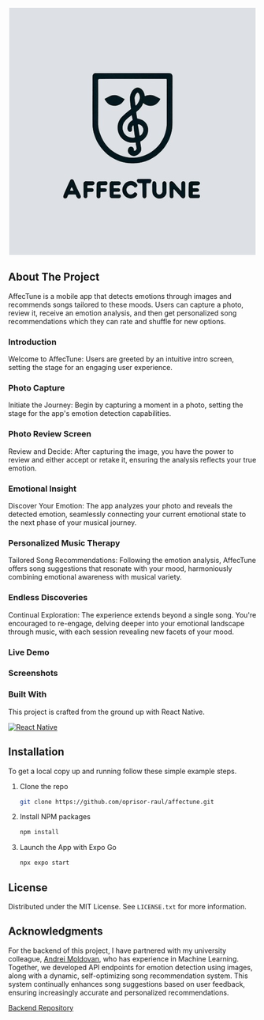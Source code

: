 <!-- PROJECT LOGO -->
<br />
<div align="center" padding: 10px;">
  <a href="https://github.com/oprisor-raul/affectune">
    <img src="https://github.com/oprisor-raul/affectune/blob/main/assets/logo-with-background.jpg" alt="Project Logo">
  </a>
</div>

<!-- ABOUT THE PROJECT -->
## About The Project

AffecTune is a mobile app that detects emotions through images and recommends songs tailored to these moods.
Users can capture a photo, review it, receive an emotion analysis, and then get personalized song recommendations which they can rate and shuffle for new options.

### Introduction 
  Welcome to AffecTune: Users are greeted by an intuitive intro screen, setting the stage for an engaging user experience.
### Photo Capture 
  Initiate the Journey: Begin by capturing a moment in a photo, setting the stage for the app's emotion detection capabilities.
### Photo Review Screen
  Review and Decide: After capturing the image, you have the power to review and either accept or retake it, ensuring the analysis reflects your true emotion.
### Emotional Insight
Discover Your Emotion: The app analyzes your photo and reveals the detected emotion, seamlessly connecting your current emotional state to the next phase of your musical journey.
### Personalized Music Therapy
Tailored Song Recommendations: Following the emotion analysis, AffecTune offers song suggestions that resonate with your mood, harmoniously combining emotional awareness with musical variety.
### Endless Discoveries
Continual Exploration: The experience extends beyond a single song. You're encouraged to re-engage, delving deeper into your emotional landscape through music, with each session revealing new facets of your mood.

### Live Demo

### Screenshots

### Built With
This project is crafted from the ground up with React Native.

[![React Native][ReactNative.js]][ReactNative-url]

## Installation
To get a local copy up and running follow these simple example steps.

1. Clone the repo
   ```sh
   git clone https://github.com/oprisor-raul/affectune.git
   ```
2. Install NPM packages
   ```sh
   npm install
   ```
3. Launch the App with Expo Go
   ```sh
   npx expo start
   ```

<!-- LICENSE -->
## License

Distributed under the MIT License. See `LICENSE.txt` for more information.

<!-- ACKNOWLEDGMENTS -->
## Acknowledgments

For the backend of this project, I have partnered with my university colleague, [Andrei Moldovan](https://github.com/Lordsib), who has experience in Machine Learning. 
Together, we developed API endpoints for emotion detection using images, along with a dynamic, self-optimizing song recommendation system. 
This system continually enhances song suggestions based on user feedback, ensuring increasingly accurate and personalized recommendations.

[Backend Repository](https://github.com/Lordsib/AffecTune)

[ReactNative.js]: https://img.shields.io/badge/React_Native-20232A?style=for-the-badge&logo=react&logoColor=61DAFB
[ReactNative-url]: https://reactnative.dev/
